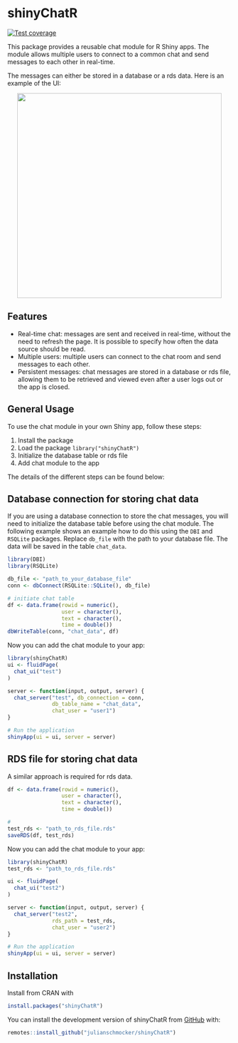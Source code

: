 
<!-- README.md is generated from README.Rmd. Please edit that file -->

# shinyChatR

<!-- badges: start -->

[![Test
coverage](https://github.com/julianschmocker/shinyChatR/actions/workflows/test-coverage.yaml/badge.svg)](https://github.com/julianschmocker/shinyChatR/actions/workflows/test-coverage.yaml)
<!-- badges: end -->

This package provides a reusable chat module for R Shiny apps. The
module allows multiple users to connect to a common chat and send
messages to each other in real-time.

The messages can either be stored in a database or a rds data. Here is
an example of the UI:
<center>
<img src="https://github.com/julianschmocker/shinyChatR/blob/master/vignettes/figures/example_chat.png?raw=true" width="460" />
</center>

## Features

-   Real-time chat: messages are sent and received in real-time, without
    the need to refresh the page. It is possible to specify how often
    the data source should be read.
-   Multiple users: multiple users can connect to the chat room and send
    messages to each other.
-   Persistent messages: chat messages are stored in a database or rds
    file, allowing them to be retrieved and viewed even after a user
    logs out or the app is closed.

## General Usage

To use the chat module in your own Shiny app, follow these steps:

1.  Install the package
2.  Load the package `library("shinyChatR")`
3.  Initialize the database table or rds file
4.  Add chat module to the app

The details of the different steps can be found below:

## Database connection for storing chat data

If you are using a database connection to store the chat messages, you
will need to initialize the database table before using the chat module.
The following example shows an example how to do this using the `DBI`
and `RSQLite` packages. Replace `db_file` with the path to your database
file. The data will be saved in the table `chat_data`.

``` r
library(DBI)
library(RSQLite)

db_file <- "path_to_your_database_file"
conn <- dbConnect(RSQLite::SQLite(), db_file)

# initiate chat table
df <- data.frame(rowid = numeric(),
                 user = character(),
                 text = character(),
                 time = double())
dbWriteTable(conn, "chat_data", df)
```

Now you can add the chat module to your app:

``` r
library(shinyChatR)
ui <- fluidPage(
  chat_ui("test")
)

server <- function(input, output, server) {
  chat_server("test", db_connection = conn,
              db_table_name = "chat_data",
              chat_user = "user1")
}

# Run the application
shinyApp(ui = ui, server = server)
```

## RDS file for storing chat data

A similar approach is required for rds data.

``` r
df <- data.frame(rowid = numeric(),
                 user = character(),
                 text = character(),
                 time = double())

# 
test_rds <- "path_to_rds_file.rds"
saveRDS(df, test_rds)
```

Now you can add the chat module to your app:

``` r
library(shinyChatR)
test_rds <- "path_to_rds_file.rds"

ui <- fluidPage(
  chat_ui("test2")
)

server <- function(input, output, server) {
  chat_server("test2", 
              rds_path = test_rds,
              chat_user = "user2")
}

# Run the application
shinyApp(ui = ui, server = server)
```

## Installation

Install from CRAN with

``` r
install.packages("shinyChatR")
```

You can install the development version of shinyChatR from
[GitHub](https://github.com/julianschmocker/shinyChatR) with:

``` r
remotes::install_github("julianschmocker/shinyChatR")
```
